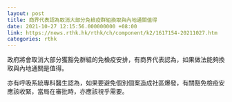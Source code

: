 ```yaml
---
layout: post
title: 商界代表認為取消大部分免檢疫群組換取與內地通關值得
date: 2021-10-27 12:15:56.000000000 +08:00
link: https://news.rthk.hk/rthk/ch/component/k2/1617154-20211027.htm
categories: rthk
---
```


政府將會取消大部分獲豁免群組的免檢疫安排，有商界代表認為，如果做法能夠換取與內地通關是值得。

亦有呼吸系統專科醫生認為，如果要避免個別個案造成社區爆發，有關豁免檢疫安應該收緊，當局在審批時，亦應該視乎需要。
